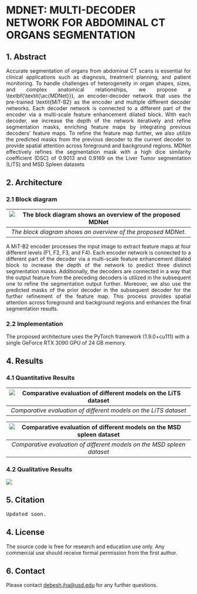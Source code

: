 # MDNET: MULTI-DECODER NETWORK FOR ABDOMINAL CT ORGANS SEGMENTATION

## 1. Abstract
<div align="justify">
Accurate segmentation of organs from abdominal CT scans is essential for clinical applications such as diagnosis, treatment planning, and patient monitoring. To handle challenges of heterogeneity in organ shapes, sizes, and complex anatomical relationships, we propose a \textbf{\textit{\ac{MDNet}}}, an encoder-decoder network that uses the pre-trained \textit{MiT-B2} as the encoder and multiple different decoder networks. Each decoder network is connected to a different part of the encoder via a multi-scale feature enhancement dilated block. With each decoder, we increase the depth of the network iteratively and refine segmentation masks, enriching feature maps by integrating previous decoders' feature maps. To refine the feature map further, we also utilize the predicted masks from the previous decoder to the current decoder to provide spatial attention across foreground and background regions. MDNet effectively refines the segmentation mask with a high dice similarity coefficient (DSC) of 0.9013 and 0.9169 on the Liver Tumor segmentation (LiTS) and MSD Spleen datasets
</div>

## 2. Architecture

### 2.1 Block diagram
| ![The block diagram shows an overview of the proposed MDNet](figures/mdnet.jpg) |
| :--: |
| *The block diagram shows an overview of the proposed MDNet.* |

<div align="justify">
A MiT-B2 encoder processes the input image to extract feature maps at four different levels (F1, F2, F3, and F4). Each encoder network is connected to a different part of the decoder via a multi-scale feature enhancement dilated block to increase the depth of the network to predict three distinct segmentation masks. Additionally, the decoders are connected in a way that the output feature from the preceding decoders is utilized in the subsequent one to refine the segmentation output further. Moreover, we also use the predicted masks of the prior decoder in the subsequent decoder for the further refinement of the feature map. This process provides spatial attention across foreground and background regions and enhances the final segmentation results.
</div>

### 2.2 Implementation
The proposed architecture uses the PyTorch framework (1.9.0+cu111) with a single GeForce RTX 3090 GPU of 24 GB memory.


## 4. Results
### 4.1 Quantitative Results
| ![Comparative evaluation of different models on the LiTS dataset](figures/lits.png) |
| :--: |
| *Comparative evaluation of different models on the LiTS dataset* |

| ![Comparative evaluation of different models on the MSD spleen dataset](figures/spleen.png) |
| :--: |
| *Comparative evaluation of different models on the MSD spleen dataset* |

### 4.2 Qualitative Results
<img src="figures/liver-spleen-results-overlay-heatmap-2.jpg">

## 5. Citation
<pre>
Updated soon.
</pre>

## 4. License
The source code is free for research and education use only. Any commercial use should receive formal permission from the first author.

## 6. Contact
Please contact debesh.jha@usd.edu for any further questions.

